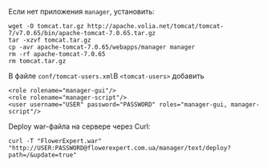 Если нет приложения `manager`, установить:

    wget -O tomcat.tar.gz http://apache.volia.net/tomcat/tomcat-7/v7.0.65/bin/apache-tomcat-7.0.65.tar.gz
    tar -xzvf tomcat.tar.gz
    cp -avr apache-tomcat-7.0.65/webapps/manager manager
    rm -rf apache-tomcat-7.0.65
    rm tomcat.tar.gz

В файле `conf/tomcat-users.xml`В `<tomcat-users>` добавить

    <role rolename="manager-gui"/>
    <role rolename="manager-script"/>
    <user username="USER" password="PASSWORD" roles="manager-gui, manager-script"/>

Deploy war-файла на сервере через Curl:

    curl -T "FlowerExpert.war" "http://USER:PASSWORD@flowerexpert.com.ua/manager/text/deploy?path=/&update=true"